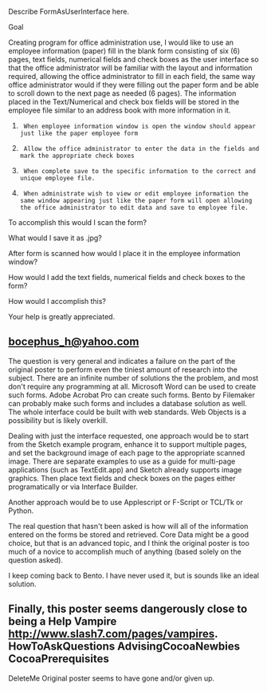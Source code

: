 Describe FormAsUserInterface here.

Goal

 

Creating program for office administration use, I would like to use an employee information (paper) fill in the blank form consisting of six (6) pages, text fields, numerical fields and check boxes as the user interface so that the office administrator will be familiar with the layout and information required, allowing the office administrator to fill in each field, the same way office administrator would if they were filling out the paper form and be able to scroll down to the next page as needed (6 pages). The information placed in the Text/Numerical and check box fields will be stored in the employee file similar to an address book with more information in it. 

1)      When employee information window is open the window should appear just like the paper employee form

2)      Allow the office administrator to enter the data in the fields and mark the appropriate check boxes

3)      When complete save to the specific information to the correct and unique employee file.

4)      When administrate wish to view or edit employee information the same window appearing just like the paper form will open allowing the office administrator to edit data and save to employee file.  

To accomplish this would I scan the form?

 What would I save it as .jpg?

 After form is scanned how would I place it in the employee information window?

How would I add the text fields, numerical fields and check boxes to the form?

How would I accomplish this? 

Your help is greatly appreciated.

bocephus_h@yahoo.com
----
The question is very general and indicates a failure on the part of the original poster to perform even the tiniest amount of research into the subject.  There are an infinite number of solutions the the problem, and most don't require any programming at all.  Microsoft Word can be used to create such forms.  Adobe Acrobat Pro can create such forms.  Bento by Filemaker can probably make such forms and includes a database solution as well.  The whole interface could be built with web standards.  Web Objects is a possibility but is likely overkill.

Dealing with just the interface requested, one approach would be to start from the Sketch example program, enhance it to support multiple pages, and set the background image of each page to the appropriate scanned image.  There are separate examples to use as a guide for multi-page applications (such as TextEdit.app) and Sketch already supports image graphics.  Then place text fields and check boxes on the pages either programatically or via Interface Builder.

Another approach would be to use Applescript or F-Script or TCL/Tk or Python. 

The real question that hasn't been asked is how will all of the information entered on the forms be stored and retrieved.  Core Data might be a good choice, but that is an advanced topic, and I think the original poster is too much of a novice to accomplish much of anything (based solely on the question asked).

I keep coming back to Bento.  I have never used it, but is sounds like an ideal solution.

Finally, this poster seems dangerously close to being a Help Vampire http://www.slash7.com/pages/vampires.
HowToAskQuestions
AdvisingCocoaNewbies
CocoaPrerequisites
----
DeleteMe Original poster seems to have gone and/or given up.
